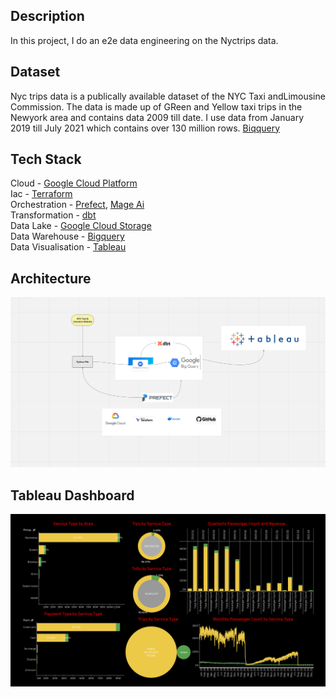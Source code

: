 
## Description
In this project, I do an e2e data engineering on the Nyctrips data. 



## Dataset

Nyc trips data is a publically available dataset of the NYC Taxi andLimousine Commission. The data is made up of GReen and Yellow taxi trips in the Newyork area and contains data 2009 till date.  I use data from January 2019 till July 2021 which contains over 130 million rows. [Biqquery](https://github.com/d-owusu/Nyctrips-Data-Eng/blob/main/images/bq.png)


## Tech Stack
Cloud - [Google Cloud Platform](https://cloud.google.com/?hl=en) \
Iac - [Terraform](https://www.terraform.io/) \
Orchestration - [Prefect](https://www.prefect.io/), [Mage Ai](https://www.mage.ai/) \
Transformation - [dbt](https://www.getdbt.com/)  \
Data Lake - [Google Cloud Storage]()  \
Data Warehouse - [Bigquery]()  \
Data Visualisation  - [Tableau]()


## Architecture

![](https://github.com/d-owusu/Nyctrips-Data-Eng/blob/main/images/Architecture.png)

## Tableau Dashboard

![](https://github.com/d-owusu/Nyctrips-Data-Eng/blob/main/images/tableau%20dashboard.png)
